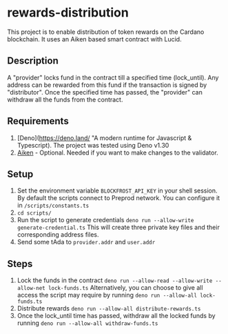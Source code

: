 # rewards-distribution

This project is to enable distribution of token rewards on the Cardano blockchain. It uses an Aiken based smart contract with Lucid.

## Description
A "provider" locks fund in the contract till a specified time (lock_until). Any address can be rewarded from this fund if the transaction 
is signed by "distributor". Once the specified time has passed, the "provider" can withdraw all the funds from the contract.

## Requirements
1. [Deno](https://deno.land/ "A modern runtime for Javascript & Typescript). The project was tested using Deno v1.30
2. [Aiken](https://aiken-lang.org/) - Optional. Needed if you want to make changes to the validator.

## Setup
1. Set the environment variable `BLOCKFROST_API_KEY` in your shell session. By default the scripts connect to Preprod network.
You can configure it in `/scripts/constants.ts`
2. `cd scripts/`
3. Run the script to generate credentials 
`deno run --allow-write generate-credential.ts`
This will create three private key files and their corresponding address files.
4. Send some tAda to `provider.addr` and `user.addr`

## Steps
1. Lock the funds in the contract 
`deno run --allow-read --allow-write --allow-net lock-funds.ts`
Alternatively, you can choose to give all access the script may require by running
`deno run --allow-all lock-funds.ts`
2. Distribute rewards
`deno run --allow-all distribute-rewards.ts`
3. Once the lock_until time has passed, withdraw all the locked funds by running 
`deno run --allow-all withdraw-funds.ts`